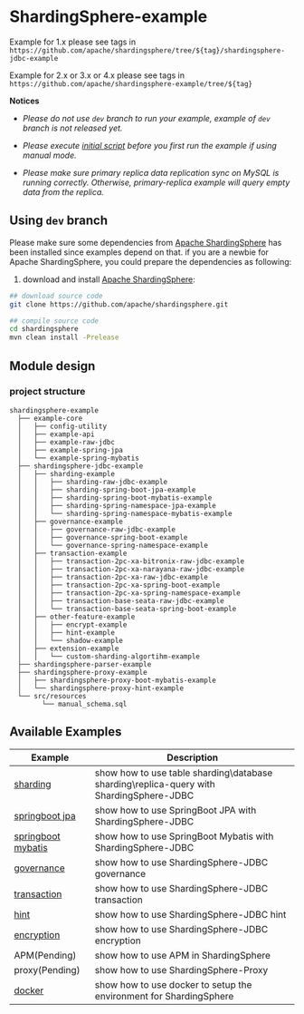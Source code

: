 # ShardingSphere-example

Example for 1.x please see tags in `https://github.com/apache/shardingsphere/tree/${tag}/shardingsphere-jdbc-example`

Example for 2.x or 3.x or 4.x please see tags in `https://github.com/apache/shardingsphere-example/tree/${tag}`

**Notices**

- *Please do not use `dev` branch to run your example, example of `dev` branch is not released yet.*

- *Please execute [initial script](https://github.com/apache/shardingsphere/blob/master/examples/src/resources/manual_schema.sql) before you first run the example if using manual mode.*

- *Please make sure primary replica data replication sync on MySQL is running correctly. Otherwise, primary-replica example will query empty data from the replica.*

## Using `dev` branch

Please make sure some dependencies from [Apache ShardingSphere](https://github.com/apache/shardingsphere) has been installed since examples depend on that.
if you are a newbie for Apache ShardingSphere, you could prepare the dependencies as following: 

1. download and install [Apache ShardingSphere](https://github.com/apache/shardingsphere): 

```bash
## download source code
git clone https://github.com/apache/shardingsphere.git

## compile source code
cd shardingsphere
mvn clean install -Prelease
```

## Module design

### project structure

```
shardingsphere-example
  ├── example-core
  │   ├── config-utility
  │   ├── example-api
  │   ├── example-raw-jdbc
  │   ├── example-spring-jpa
  │   └── example-spring-mybatis
  ├── shardingsphere-jdbc-example
  │   ├── sharding-example
  │   │   ├── sharding-raw-jdbc-example
  │   │   ├── sharding-spring-boot-jpa-example
  │   │   ├── sharding-spring-boot-mybatis-example
  │   │   ├── sharding-spring-namespace-jpa-example
  │   │   └── sharding-spring-namespace-mybatis-example
  │   ├── governance-example
  │   │   ├── governance-raw-jdbc-example
  │   │   ├── governance-spring-boot-example
  │   │   └── governance-spring-namespace-example
  │   ├── transaction-example
  │   │   ├── transaction-2pc-xa-bitronix-raw-jdbc-example
  │   │   ├── transaction-2pc-xa-narayana-raw-jdbc-example
  │   │   ├── transaction-2pc-xa-raw-jdbc-example
  │   │   ├── transaction-2pc-xa-spring-boot-example
  │   │   ├── transaction-2pc-xa-spring-namespace-example
  │   │   ├── transaction-base-seata-raw-jdbc-example
  │   │   └── transaction-base-seata-spring-boot-example
  │   ├── other-feature-example
  │   │   ├── encrypt-example
  │   │   ├── hint-example
  │   │   └── shadow-example
  │   ├── extension-example
  │   │   └── custom-sharding-algortihm-example
  ├── shardingsphere-parser-example
  ├── shardingsphere-proxy-example
  │   ├── shardingsphere-proxy-boot-mybatis-example
  │   └── shardingsphere-proxy-hint-example
  └── src/resources
        └── manual_schema.sql
```

## Available Examples

| Example                                                                                                 | Description                                                                             |
|---------------------------------------------------------------------------------------------------------|-----------------------------------------------------------------------------------------|
| [sharding](shardingsphere-jdbc-example/sharding-example)                                                | show how to use table sharding\database sharding\replica-query with ShardingSphere-JDBC |
| [springboot jpa](shardingsphere-jdbc-example/sharding-example/sharding-spring-boot-jpa-example)         | show how to use SpringBoot JPA with ShardingSphere-JDBC                                 |
| [springboot mybatis](shardingsphere-jdbc-example/sharding-example/sharding-spring-boot-mybatis-example) | show how to use SpringBoot Mybatis with ShardingSphere-JDBC                             |
| [governance](shardingsphere-jdbc-example/governance-example)                                            | show how to use ShardingSphere-JDBC governance                                          |
| [transaction](shardingsphere-jdbc-example/transaction-example)                                          | show how to use ShardingSphere-JDBC transaction                                         |
| [hint](shardingsphere-jdbc-example/other-feature-example/hint-example)                                  | show how to use ShardingSphere-JDBC hint                                                |
| [encryption](shardingsphere-jdbc-example/other-feature-example/encrypt-example)                         | show how to use ShardingSphere-JDBC encryption                                          |
| APM(Pending)                                                                                            | show how to use APM in ShardingSphere                                                   |
| proxy(Pending)                                                                                          | show how to use ShardingSphere-Proxy                                                    |
| [docker](./docker/docker-compose.md)                                                                    | show how to use docker to setup the environment for ShardingSphere                      |
